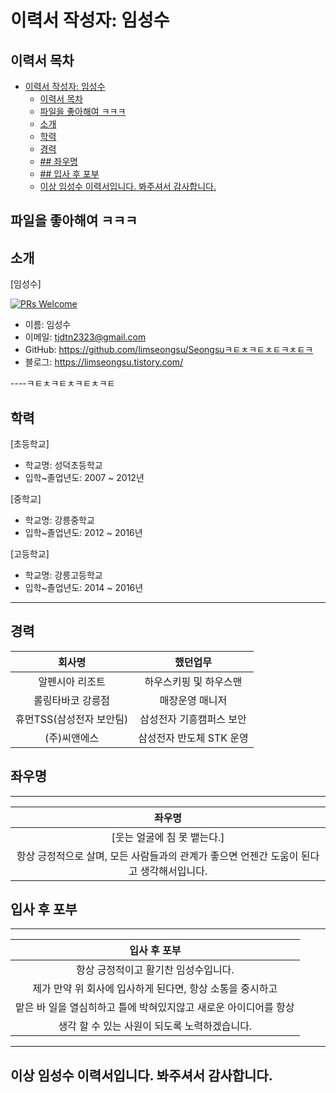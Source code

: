 # 이력서 작성자: 임성수

## 이력서 목차

- [이력서 작성자: 임성수](#이력서-작성자-임성수)
  - [이력서 목차](#이력서-목차)
  - [파일을 좋아해여  ㅋㅋㅋ](#파일을-좋아해여--ㅋㅋㅋ)
  - [소개](#소개)
  - [학력](#학력)
  - [경력](#경력)
  - [## 좌우명](#-좌우명)
  - [## 입사 후 포부](#-입사-후-포부)
  - [이상 임성수 이력서입니다. 봐주셔서 감사합니다.](#이상-임성수-이력서입니다-봐주셔서-감사합니다)
  
 파일을 좋아해여  ㅋㅋㅋ 
----
## 소개

[임성수]

[![PRs Welcome](https://img.shields.io/badge/PRs-welcome-brightgreen.svg?style=flat-square)](http://makeapullrequest.com)

- 이름: 임성수
- 이메일: tjdtn2323@gmail.com
- GitHub: https://github.com/limseongsu/Seongsuㅋㅌㅊㅋㅌㅊㅌㅋㅊㅌㅋ
- 블로그: https://limseongsu.tistory.com/
  
----ㅋㅌㅊㅋㅌㅊㅋㅌㅊㅋㅌ
  ## 학력

[초등학교]

- 학교명: 성덕초등학교 
- 입학~졸업년도: 2007 ~ 2012년
  
[중학교]

- 학교명: 강릉중학교
- 입학~졸업년도: 2012 ~ 2016년
  
[고등학교]

- 학교명: 강릉고등학교
- 입학~졸업년도: 2014 ~ 2016년

----
## 경력 

|                            회사명                             |    했던업무     |
| :----------------------------------------------------------: | :---------------: |
|                      알펜시아 리조트                          | 하우스키핑 및 하우스맨 |
|                     롤링타바코 강릉점                         | 매장운영 매니저    |
|                     휴먼TSS(삼성전자 보안팀)                  | 삼성전자 기흥캠퍼스 보안 |
|                   (주)씨앤에스                                | 삼성전자 반도체 STK 운영 |



## 좌우명
----

|                            좌우명                             |
| :----------------------------------------------------------: |
| [웃는 얼굴에 침 못 뱉는다.]                                      |
| 항상 긍정적으로 살며, 모든 사람들과의 관계가 좋으면 언젠간 도움이 된다고 생각해서입니다.|


## 입사 후 포부
----

|                      입사 후 포부                               |
| :----------------------------------------------------------: |
|항상 긍정적이고 활기찬 임성수입니다.                            |
|제가 만약 위 회사에 입사하게 된다면, 항상 소통을 중시하고         |
|맡은 바 일을 열심히하고 틀에 박혀있지않고 새로운 아이디어를 항상 |
|생각 할 수 있는 사원이 되도록 노력하겠습니다.                     |

----
## 이상 임성수 이력서입니다. 봐주셔서 감사합니다.
  

